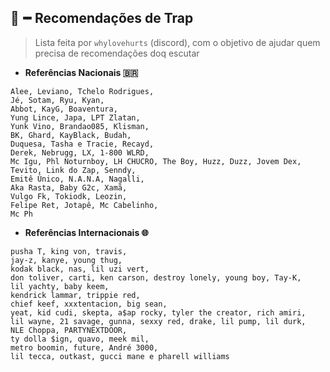 ## 🎼╺╸Recomendações de Trap
> Lista feita por `whylovehurts` (discord), com o objetivo de ajudar quem precisa de recomendações doq escutar

- __Referências Nacionais 🇧🇷__
```
Alee, Leviano, Tchelo Rodrigues,
Jé, Sotam, Ryu, Kyan,
Abbot, KayG, Boaventura,
Yung Lince, Japa, LPT Zlatan,
Yunk Vino, Brandao085, Klisman,
BK, Ghard, KayBlack, Budah,
Duquesa, Tasha e Tracie, Recayd,
Derek, Nebrugg, LX, 1-800 WLRD,
Mc Igu, Phl Noturnboy, LH CHUCRO, The Boy, Huzz, Duzz, Jovem Dex,
Tevito, Link do Zap, Senndy,
Emitê Único, N.A.N.A, Nagalli,
Aka Rasta, Baby G2c, Xamã,
Vulgo Fk, Tokiodk, Leozin,
Felipe Ret, Jotapê, Mc Cabelinho,
Mc Ph
```

- __Referências Internacionais 🌐__
```
pusha T, king von, travis, 
jay-z, kanye, young thug, 
kodak black, nas, lil uzi vert, 
don toliver, carti, ken carson, destroy lonely, young boy, Tay-K, 
lil yachty, baby keem, 
kendrick lammar, trippie red, 
chief keef, xxxtentacion, big sean, 
yeat, kid cudi, skepta, a$ap rocky, tyler the creator, rich amiri, 
lil wayne, 21 savage, gunna, sexxy red, drake, lil pump, lil durk, 
NLE Choppa, PARTYNEXTDOOR, 
ty dolla $ign, quavo, meek mil, 
metro boomin, future, André 3000, 
lil tecca, outkast, gucci mane e pharell williams
```
